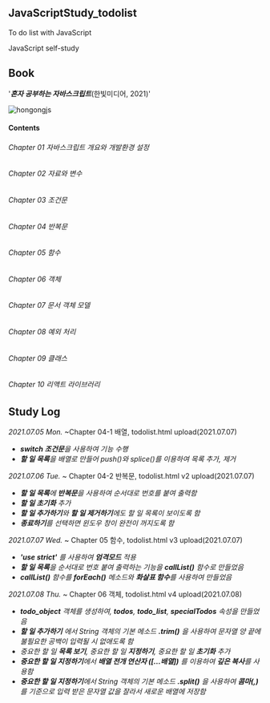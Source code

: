 ## JavaScriptStudy_todolist
To do list with JavaScript

JavaScript self-study

## Book
'***혼자 공부하는 자바스크립트***(한빛미디어, 2021)'

![hongongjs](https://user-images.githubusercontent.com/69896250/124748870-95ea1d00-df5e-11eb-9e98-5aba9280f9f4.jpeg)


#### Contents
###### Chapter 01 자바스크립트 개요와 개발환경 설정

###### Chapter 02 자료와 변수

###### Chapter 03 조건문

###### Chapter 04 반복문

###### Chapter 05 함수

###### Chapter 06 객체

###### Chapter 07 문서 객체 모델

###### Chapter 08 예외 처리

###### Chapter 09 클래스

###### Chapter 10 리액트 라이브러리


## Study Log
*2021.07.05 Mon.* ~Chapter 04-1 배열, todolist.html upload(2021.07.07)
  - ***switch 조건문**을 사용하여 기능 수행*
  - ***할 일 목록**을 배열로 만들어 push()와 splice()를 이용하여 목록 추가, 제거*

*2021.07.06 Tue.* ~ Chapter 04-2 반복문, todolist.html v2 upload(2021.07.07)
  - ***할 일 목록**에 **반복문**을 사용하여 순서대로 번호를 붙여 출력함*
  - ***할 일 초기화** 추가*
  - ***할 일 추가하기**와 **할 일 제거하기**에도 할 일 목록이 보이도록 함*
  - ***종료하기**를 선택하면 윈도우 창이 완전이 꺼지도록 함*

*2021.07.07 Wed.* ~ Chapter 05 함수, todolist.html v3 upload(2021.07.07)
  - ***'use strict'** 를 사용하여 **엄격모드** 적용*
  - ***할 일 목록**을 순서대로 번호 붙여 출력하는 기능을 **callList()** 함수로 만들었음*
  - ***callList()** 함수를 **forEach()** 메소드와 **화살표 함수**를 사용하여 만들었음*

*2021.07.08 Thu.* ~ Chapter 06 객체, todolist.html v4 upload(2021.07.08)
  - ***todo_object** 객체를 생성하여, **todos**, **todo_list**, **specialTodos** 속성을 만들었음*
  - ***할 일 추가하기** 에서 String 객체의 기본 메소드 **.trim()** 을 사용하여 문자열 양 끝에 불필요한 공백이 입력될 시 없애도록 함*
  - *중요한 할 일 **목록 보기**, 중요한 할 일 **지정하기**, 중요한 할 일 **초기화** 추가*
  - ***중요한 할 일 지정하기**에서 **배열 전개 연산자 ([\.\.\.배열])** 를 이용하여 **깊은 복사**를 사용함*
  - ***중요한 할 일 지정하기**에서 String 객체의 기본 메소드 **.split()** 을 사용하여 **콤마(,)** 를 기준으로 입력 받은 문자열 값을 잘라서 새로운 배열에 저장함*
